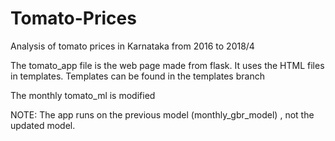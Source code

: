 # Tomato-Prices
Analysis of tomato prices in Karnataka from 2016 to 2018/4

The tomato_app file is the web page made from flask. It uses the HTML files in templates.
Templates can be found in the templates branch

The monthly tomato_ml is modified 

NOTE: The app runs on the previous model (monthly_gbr_model) , not the updated model. 


